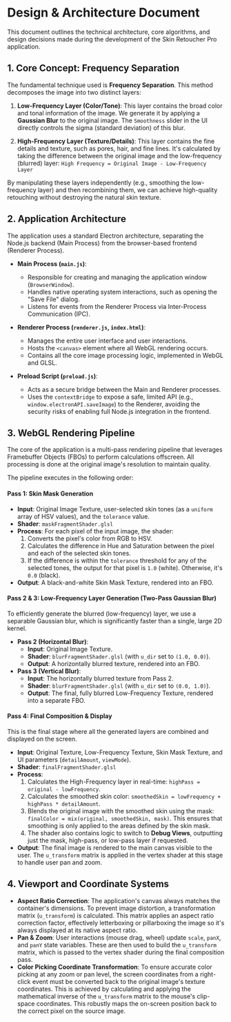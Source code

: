 # Design & Architecture Document

This document outlines the technical architecture, core algorithms, and design decisions made during the development of the Skin Retoucher Pro application.

## 1. Core Concept: Frequency Separation

The fundamental technique used is **Frequency Separation**. This method decomposes the image into two distinct layers:

1.  **Low-Frequency Layer (Color/Tone)**: This layer contains the broad color and tonal information of the image. We generate it by applying a **Gaussian Blur** to the original image. The `Smoothness` slider in the UI directly controls the sigma (standard deviation) of this blur.

2.  **High-Frequency Layer (Texture/Details)**: This layer contains the fine details and texture, such as pores, hair, and fine lines. It's calculated by taking the difference between the original image and the low-frequency (blurred) layer:
    `High Frequency = Original Image - Low-Frequency Layer`

By manipulating these layers independently (e.g., smoothing the low-frequency layer) and then recombining them, we can achieve high-quality retouching without destroying the natural skin texture.

## 2. Application Architecture

The application uses a standard Electron architecture, separating the Node.js backend (Main Process) from the browser-based frontend (Renderer Process).

-   **Main Process (`main.js`)**:
    -   Responsible for creating and managing the application window (`BrowserWindow`).
    -   Handles native operating system interactions, such as opening the "Save File" dialog.
    -   Listens for events from the Renderer Process via Inter-Process Communication (IPC).

-   **Renderer Process (`renderer.js`, `index.html`)**:
    -   Manages the entire user interface and user interactions.
    -   Hosts the `<canvas>` element where all WebGL rendering occurs.
    -   Contains all the core image processing logic, implemented in WebGL and GLSL.

-   **Preload Script (`preload.js`)**:
    -   Acts as a secure bridge between the Main and Renderer processes.
    -   Uses the `contextBridge` to expose a safe, limited API (e.g., `window.electronAPI.saveImage`) to the Renderer, avoiding the security risks of enabling full Node.js integration in the frontend.

## 3. WebGL Rendering Pipeline

The core of the application is a multi-pass rendering pipeline that leverages Framebuffer Objects (FBOs) to perform calculations offscreen. All processing is done at the original image's resolution to maintain quality.

The pipeline executes in the following order:

#### Pass 1: Skin Mask Generation
-   **Input**: Original Image Texture, user-selected skin tones (as a `uniform` array of HSV values), and the `tolerance` value.
-   **Shader**: `maskFragmentShader.glsl`
-   **Process**: For each pixel of the input image, the shader:
    1.  Converts the pixel's color from RGB to HSV.
    2.  Calculates the difference in Hue and Saturation between the pixel and each of the selected skin tones.
    3.  If the difference is within the `tolerance` threshold for any of the selected tones, the output for that pixel is `1.0` (white). Otherwise, it's `0.0` (black).
-   **Output**: A black-and-white Skin Mask Texture, rendered into an FBO.

#### Pass 2 & 3: Low-Frequency Layer Generation (Two-Pass Gaussian Blur)
To efficiently generate the blurred (low-frequency) layer, we use a separable Gaussian blur, which is significantly faster than a single, large 2D kernel.
-   **Pass 2 (Horizontal Blur)**:
    -   **Input**: Original Image Texture.
    -   **Shader**: `blurFragmentShader.glsl` (with `u_dir` set to `(1.0, 0.0)`).
    -   **Output**: A horizontally blurred texture, rendered into an FBO.
-   **Pass 3 (Vertical Blur)**:
    -   **Input**: The horizontally blurred texture from Pass 2.
    -   **Shader**: `blurFragmentShader.glsl` (with `u_dir` set to `(0.0, 1.0)`).
    -   **Output**: The final, fully blurred Low-Frequency Texture, rendered into a separate FBO.

#### Pass 4: Final Composition & Display
This is the final stage where all the generated layers are combined and displayed on the screen.
-   **Input**: Original Texture, Low-Frequency Texture, Skin Mask Texture, and UI parameters (`detailAmount`, `viewMode`).
-   **Shader**: `finalFragmentShader.glsl`
-   **Process**:
    1.  Calculates the High-Frequency layer in real-time: `highPass = original - lowFrequency`.
    2.  Calculates the smoothed skin color: `smoothedSkin = lowFrequency + highPass * detailAmount`.
    3.  Blends the original image with the smoothed skin using the mask: `finalColor = mix(original, smoothedSkin, mask)`. This ensures that smoothing is only applied to the areas defined by the skin mask.
    4.  The shader also contains logic to switch to **Debug Views**, outputting just the mask, high-pass, or low-pass layer if requested.
-   **Output**: The final image is rendered to the main canvas visible to the user. The `u_transform` matrix is applied in the vertex shader at this stage to handle user pan and zoom.

## 4. Viewport and Coordinate Systems

-   **Aspect Ratio Correction**: The application's canvas always matches the container's dimensions. To prevent image distortion, a transformation matrix (`u_transform`) is calculated. This matrix applies an aspect ratio correction factor, effectively letterboxing or pillarboxing the image so it's always displayed at its native aspect ratio.
-   **Pan & Zoom**: User interactions (mouse drag, wheel) update `scale`, `panX`, and `panY` state variables. These are then used to build the `u_transform` matrix, which is passed to the vertex shader during the final composition pass.
-   **Color Picking Coordinate Transformation**: To ensure accurate color picking at any zoom or pan level, the screen coordinates from a right-click event must be converted back to the original image's texture coordinates. This is achieved by calculating and applying the mathematical inverse of the `u_transform` matrix to the mouse's clip-space coordinates. This robustly maps the on-screen position back to the correct pixel on the source image.
